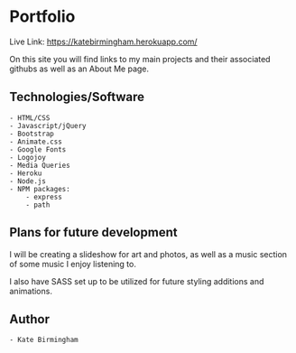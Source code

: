 # Portfolio

Live Link: https://katebirmingham.herokuapp.com/

On this site you will find links to my main projects and their associated githubs as well as an About Me page. 

## Technologies/Software

	- HTML/CSS
	- Javascript/jQuery
	- Bootstrap
	- Animate.css
	- Google Fonts
	- Logojoy
	- Media Queries
	- Heroku
	- Node.js
	- NPM packages:
		- express
		- path


## Plans for future development  

I will be creating a slideshow for art and photos, as well as a music section of some music I enjoy listening to. 

I also have SASS set up to be utilized for future styling additions and animations. 

## Author
	
	- Kate Birmingham